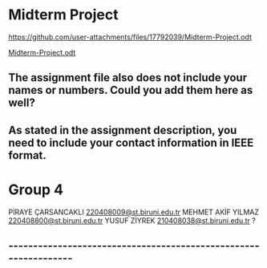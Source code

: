 #  Midterm Project
https://github.com/user-attachments/files/17792039/Midterm-Project.odt

[Midterm-Project.odt](https://github.com/user-attachments/files/17792039/Midterm-Project.odt)

##   The assignment file also does not include your names or numbers. Could you add them here as well?
##   As stated in the assignment description, you need to include your contact information in IEEE format.

# Group 4

PİRAYE	ÇARSANCAKLI	220408009@st.biruni.edu.tr
MEHMET AKİF	YILMAZ	220408800@st.biruni.edu.tr
YUSUF	ZİYREK	210408038@st.biruni.edu.tr
?
## ----------------------------------------------------------------

